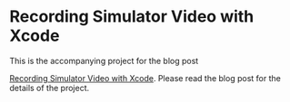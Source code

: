 Recording Simulator Video with Xcode
==
This is the accompanying project for the blog post 

[Recording Simulator Video with Xcode](https://kimyabu.wordpress.com/2017/09/20/recording-simulator-video-with-xcode). Please read the blog post for the details of the project.